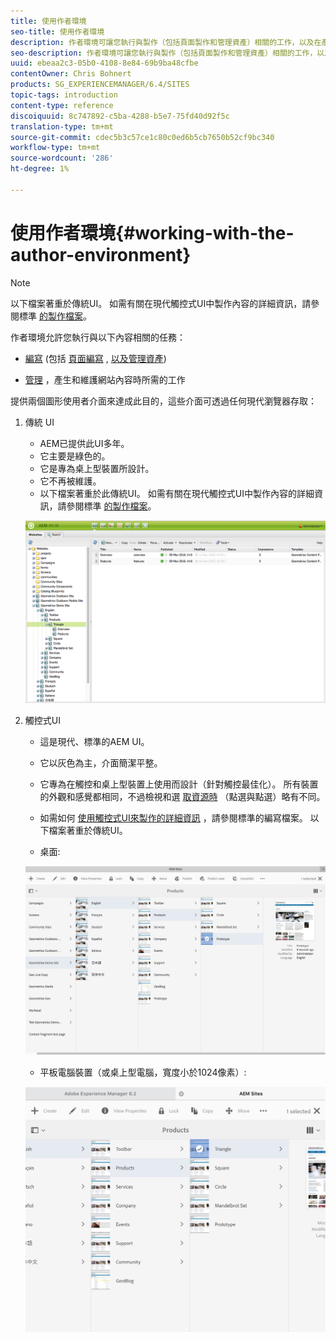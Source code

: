 ```yaml
---
title: 使用作者環境
seo-title: 使用作者環境
description: 作者環境可讓您執行與製作（包括頁面製作和管理資產）相關的工作，以及在產生和維護網站上的內容時所需的管理工作。
seo-description: 作者環境可讓您執行與製作（包括頁面製作和管理資產）相關的工作，以及在產生和維護網站上的內容時所需的管理工作。
uuid: ebeaa2c3-05b0-4108-8e84-69b9ba48cfbe
contentOwner: Chris Bohnert
products: SG_EXPERIENCEMANAGER/6.4/SITES
topic-tags: introduction
content-type: reference
discoiquuid: 8c747892-c5ba-4288-b5e7-75fd40d92f5c
translation-type: tm+mt
source-git-commit: cdec5b3c57ce1c80c0ed6b5cb7650b52cf9bc340
workflow-type: tm+mt
source-wordcount: '286'
ht-degree: 1%

---
```



# 使用作者環境{#working-with-the-author-environment}

>[!NOTE]
>
>以下檔案著重於傳統UI。 如需有關在現代觸控式UI中製作內容的詳細資訊，請參閱標準 [的製作檔案](/help/assets/assets.md)。

作者環境允許您執行與以下內容相關的任務：

* [編寫](/help/sites-authoring/author.md) (包括 [頁面編寫](/help/sites-authoring/qg-page-authoring.md) , [以及管理資產](/help/assets/assets.md))

* [管理](/help/sites-administering/administer-best-practices.md) ，產生和維護網站內容時所需的工作

提供兩個圖形使用者介面來達成此目的，這些介面可透過任何現代瀏覽器存取：

1. 傳統 UI

   * AEM已提供此UI多年。
   * 它主要是綠色的。
   * 它是專為桌上型裝置所設計。
   * 它不再被維護。
   * 以下檔案著重於此傳統UI。 如需有關在現代觸控式UI中製作內容的詳細資訊，請參閱標準 [的製作檔案](/help/sites-authoring/author.md)。

   ![chlimage_1-149](assets/chlimage_1-149.png)

1. 觸控式UI

   * 這是現代、標準的AEM UI。
   * 它以灰色為主，介面簡潔平整。
   * 它專為在觸控和桌上型裝置上使用而設計（針對觸控最佳化）。 所有裝置的外觀和感覺都相同，不過檢視和選 [取資源時](/help/sites-authoring/basic-handling.md) （點選與點選）略有不同。
   * 如需如何 [使用觸控式UI來製作的詳細資訊](/help/sites-authoring/author.md) ，請參閱標準的編寫檔案。 以下檔案著重於傳統UI。

   * 桌面:

   ![chlimage_1-150](assets/chlimage_1-150.png)

   * 平板電腦裝置（或桌上型電腦，寬度小於1024像素）:

   ![chlimage_1-7](assets/chlimage_1-7.jpeg)

